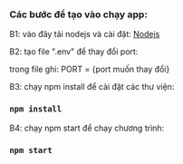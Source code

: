 ### Các bước để tạo vào chạy app:

B1: vào đây tải nodejs và cài đặt: 
[Nodejs](https://nodejs.org/en)

B2: tạo file ".env" để thay đổi port:

trong file ghi: PORT = {port muốn thay đổi}

B3: chạy npm install để cài đặt các thư viện:

### `npm install`

B4: chạy npm start để chạy chương trình:

### `npm start`